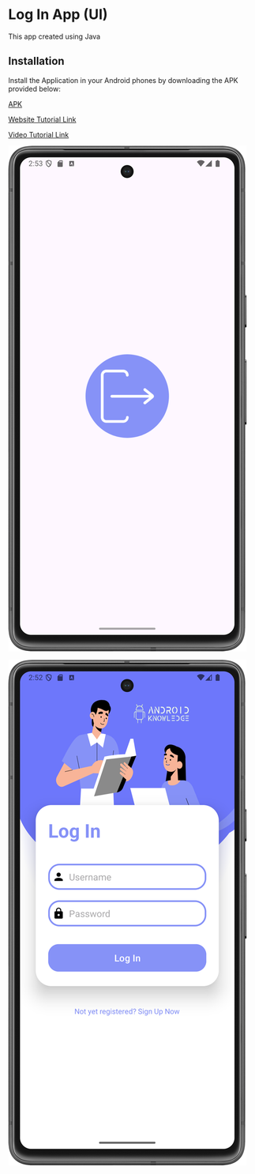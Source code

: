 # Log In App (UI)

This app created using Java

## Installation

Install the Application in your Android phones by downloading the APK provided below:

[APK](https://github.com/eatulrajput/loginscreen-app/blob/master/loginscreen.apk) 

[Website Tutorial Link](https://androidknowledge.com/login-page-in-android-studio/)

[Video Tutorial Link](https://www.youtube.com/watch?v=orXJRPNvAc4&ab_channel=AndroidKnowledge)

![Screenshot](https://github.com/eatulrajput/loginscreen-app/blob/master/logo.png)

![Screenshot](https://github.com/eatulrajput/loginscreen-app/blob/master/login%20App.png)
